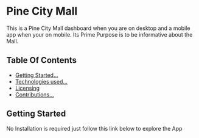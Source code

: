 <h1>Pine City Mall</h1>

<p>
    This is a Pine City Mall dashboard when you are on desktop and a mobile app when your on mobile. Its Prime Purpose is to be informative about the Mall.
</p>

<h2>Table Of Contents</h2>
<ul>
    <li><a href="getting-started">Getting Started...</a></li>
    <li><a href="">Technologies used...</a></li>
    <li><a href="">Licensing</a></li>
    <li><a href="">Contributions...</a></li>
</ul>

<h2 id="getting-started">Getting Started</h2>

<p>No Installation is required just follow this link below to explore the App</p>
<br>



